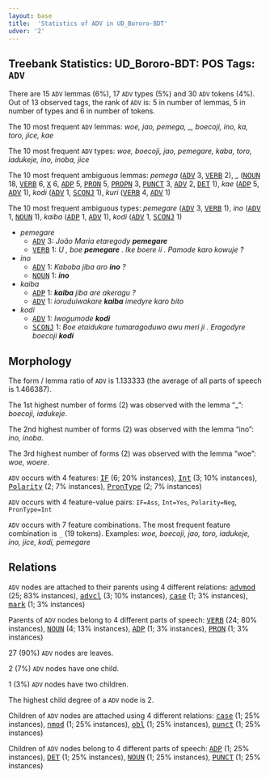 ```yaml
---
layout: base
title:  'Statistics of ADV in UD_Bororo-BDT'
udver: '2'
---
```


## Treebank Statistics: UD_Bororo-BDT: POS Tags: `ADV`

There are 15 `ADV` lemmas (6%), 17 `ADV` types (5%) and 30 `ADV` tokens (4%).
Out of 13 observed tags, the rank of `ADV` is: 5 in number of lemmas, 5 in number of types and 6 in number of tokens.

The 10 most frequent `ADV` lemmas: <em>woe, jao, pemega, _, boecoji, ino, ka, toro, jice, kae</em>

The 10 most frequent `ADV` types:  <em>woe, boecoji, jao, pemegare, kaba, toro, iadukeje, ino, inoba, jice</em>

The 10 most frequent ambiguous lemmas: <em>pemega</em> (<tt><a href="bor_bdt-pos-ADV.html">ADV</a></tt> 3, <tt><a href="bor_bdt-pos-VERB.html">VERB</a></tt> 2), <em>_</em> (<tt><a href="bor_bdt-pos-NOUN.html">NOUN</a></tt> 18, <tt><a href="bor_bdt-pos-VERB.html">VERB</a></tt> 6, <tt><a href="bor_bdt-pos-X.html">X</a></tt> 6, <tt><a href="bor_bdt-pos-ADP.html">ADP</a></tt> 5, <tt><a href="bor_bdt-pos-PRON.html">PRON</a></tt> 5, <tt><a href="bor_bdt-pos-PROPN.html">PROPN</a></tt> 3, <tt><a href="bor_bdt-pos-PUNCT.html">PUNCT</a></tt> 3, <tt><a href="bor_bdt-pos-ADV.html">ADV</a></tt> 2, <tt><a href="bor_bdt-pos-DET.html">DET</a></tt> 1), <em>kae</em> (<tt><a href="bor_bdt-pos-ADP.html">ADP</a></tt> 5, <tt><a href="bor_bdt-pos-ADV.html">ADV</a></tt> 1), <em>kodi</em> (<tt><a href="bor_bdt-pos-ADV.html">ADV</a></tt> 1, <tt><a href="bor_bdt-pos-SCONJ.html">SCONJ</a></tt> 1), <em>kuri</em> (<tt><a href="bor_bdt-pos-VERB.html">VERB</a></tt> 4, <tt><a href="bor_bdt-pos-ADV.html">ADV</a></tt> 1)

The 10 most frequent ambiguous types:  <em>pemegare</em> (<tt><a href="bor_bdt-pos-ADV.html">ADV</a></tt> 3, <tt><a href="bor_bdt-pos-VERB.html">VERB</a></tt> 1), <em>ino</em> (<tt><a href="bor_bdt-pos-ADV.html">ADV</a></tt> 1, <tt><a href="bor_bdt-pos-NOUN.html">NOUN</a></tt> 1), <em>kaiba</em> (<tt><a href="bor_bdt-pos-ADP.html">ADP</a></tt> 1, <tt><a href="bor_bdt-pos-ADV.html">ADV</a></tt> 1), <em>kodi</em> (<tt><a href="bor_bdt-pos-ADV.html">ADV</a></tt> 1, <tt><a href="bor_bdt-pos-SCONJ.html">SCONJ</a></tt> 1)


* <em>pemegare</em>
  * <tt><a href="bor_bdt-pos-ADV.html">ADV</a></tt> 3: <em>João Maria etaregody <b>pemegare</b></em>
  * <tt><a href="bor_bdt-pos-VERB.html">VERB</a></tt> 1: <em>U , boe <b>pemegare</b> . Ike boere ii . Pamode karo kowuje ?</em>
* <em>ino</em>
  * <tt><a href="bor_bdt-pos-ADV.html">ADV</a></tt> 1: <em>Kaboba jiba aro <b>ino</b> ?</em>
  * <tt><a href="bor_bdt-pos-NOUN.html">NOUN</a></tt> 1: <em><b>ino</b></em>
* <em>kaiba</em>
  * <tt><a href="bor_bdt-pos-ADP.html">ADP</a></tt> 1: <em><b>kaiba</b> jiba are akeragu ?</em>
  * <tt><a href="bor_bdt-pos-ADV.html">ADV</a></tt> 1: <em>ioruduiwakare <b>kaiba</b> imedyre karo bito</em>
* <em>kodi</em>
  * <tt><a href="bor_bdt-pos-ADV.html">ADV</a></tt> 1: <em>Iwogumode <b>kodi</b></em>
  * <tt><a href="bor_bdt-pos-SCONJ.html">SCONJ</a></tt> 1: <em>Boe etaidukare tumaragoduwo awu meri ji . Eragodyre boecoji <b>kodi</b></em>

## Morphology

The form / lemma ratio of `ADV` is 1.133333 (the average of all parts of speech is 1.466387).

The 1st highest number of forms (2) was observed with the lemma “_”: <em>boecoji, iadukeje</em>.

The 2nd highest number of forms (2) was observed with the lemma “ino”: <em>ino, inoba</em>.

The 3rd highest number of forms (2) was observed with the lemma “woe”: <em>woe, woere</em>.

`ADV` occurs with 4 features: <tt><a href="bor_bdt-feat-IF.html">IF</a></tt> (6; 20% instances), <tt><a href="bor_bdt-feat-Int.html">Int</a></tt> (3; 10% instances), <tt><a href="bor_bdt-feat-Polarity.html">Polarity</a></tt> (2; 7% instances), <tt><a href="bor_bdt-feat-PronType.html">PronType</a></tt> (2; 7% instances)

`ADV` occurs with 4 feature-value pairs: `IF=Ass`, `Int=Yes`, `Polarity=Neg`, `PronType=Int`

`ADV` occurs with 7 feature combinations.
The most frequent feature combination is `_` (19 tokens).
Examples: <em>woe, boecoji, jao, toro, iadukeje, ino, jice, kodi, pemegare</em>


## Relations

`ADV` nodes are attached to their parents using 4 different relations: <tt><a href="bor_bdt-dep-advmod.html">advmod</a></tt> (25; 83% instances), <tt><a href="bor_bdt-dep-advcl.html">advcl</a></tt> (3; 10% instances), <tt><a href="bor_bdt-dep-case.html">case</a></tt> (1; 3% instances), <tt><a href="bor_bdt-dep-mark.html">mark</a></tt> (1; 3% instances)

Parents of `ADV` nodes belong to 4 different parts of speech: <tt><a href="bor_bdt-pos-VERB.html">VERB</a></tt> (24; 80% instances), <tt><a href="bor_bdt-pos-NOUN.html">NOUN</a></tt> (4; 13% instances), <tt><a href="bor_bdt-pos-ADP.html">ADP</a></tt> (1; 3% instances), <tt><a href="bor_bdt-pos-PRON.html">PRON</a></tt> (1; 3% instances)

27 (90%) `ADV` nodes are leaves.

2 (7%) `ADV` nodes have one child.

1 (3%) `ADV` nodes have two children.

The highest child degree of a `ADV` node is 2.

Children of `ADV` nodes are attached using 4 different relations: <tt><a href="bor_bdt-dep-case.html">case</a></tt> (1; 25% instances), <tt><a href="bor_bdt-dep-nmod.html">nmod</a></tt> (1; 25% instances), <tt><a href="bor_bdt-dep-obl.html">obl</a></tt> (1; 25% instances), <tt><a href="bor_bdt-dep-punct.html">punct</a></tt> (1; 25% instances)

Children of `ADV` nodes belong to 4 different parts of speech: <tt><a href="bor_bdt-pos-ADP.html">ADP</a></tt> (1; 25% instances), <tt><a href="bor_bdt-pos-DET.html">DET</a></tt> (1; 25% instances), <tt><a href="bor_bdt-pos-NOUN.html">NOUN</a></tt> (1; 25% instances), <tt><a href="bor_bdt-pos-PUNCT.html">PUNCT</a></tt> (1; 25% instances)

